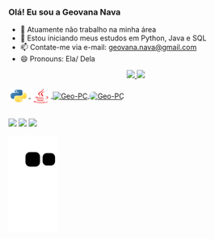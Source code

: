 ### Olá! Eu sou a Geovana Nava

- 🔭 Atuamente não trabalho na minha área
- 🌱 Estou iniciando meus estudos em Python, Java e SQL
- 📫 Contate-me via e-mail: geovana.nava@gmail.com
- 😄 Pronouns: Ela/ Dela

<div align="center">
  <a href="https://github.com/geovnv">
  <img height="180em" src="https://github-readme-stats.vercel.app/api?username=geovnv&show_icons=true&theme=dark&include_all_commits=true&count_private=true"/>
  <img height="140em" src="https://github-readme-stats.vercel.app/api/top-langs/?username=geovnv&layout=compact&langs_count=7&theme=dark"/>
</div>
  <div style="display: inline_block"><br>
  <img align="center" alt="Geo-Python" height="30" width="40" src="https://raw.githubusercontent.com/devicons/devicon/master/icons/python/python-original.svg">
  <img align="center" alt="Geo-J" height="30" width="40" src="https://raw.githubusercontent.com/devicons/devicon/master/icons/java/java-plain.svg">
  <img align="center" alt="Geo-PC" height="30" width="40" src="https://cdn.jsdelivr.net/gh/devicons/devicon/icons/pycharm/pycharm-original.svg">
  <img align="center" alt="Geo-PC" height="30" width="40" src="https://cdn.jsdelivr.net/gh/devicons/devicon/icons/mysql/mysql-original.svg"
  <img align="right" alt="Geo-pic" height="150" style="border-radius:50px;"       src="https://cdn.discordapp.com/attachments/856692075620597760/971026964548845648/download20220502092426.png">
</div>
  
  ##
  
  <div> 
  <a href="https://www.instagram.com/geovnv/" target="_blank"><img src="https://img.shields.io/badge/-Instagram-%23E4405F?style=for-the-badge&logo=instagram&logoColor=white" target="_blank"></a>
  <a href="https://www.linkedin.com/in/geovana-nava-0545a319b/" target="_blank"><img src="https://img.shields.io/badge/-LinkedIn-%230077B5?style=for-the-badge&logo=linkedin&logoColor=white" target="_blank"></a>
      <a href = "mailto:geovana.nava@gmail.com"><img src="https://img.shields.io/badge/-Gmail-%23333?style=for-the-badge&logo=gmail&logoColor=white" target="_blank"></a>
    

  ![Snake animation](https://github.com/rafaballerini/rafaballerini/blob/output/github-contribution-grid-snake.svg)
  
